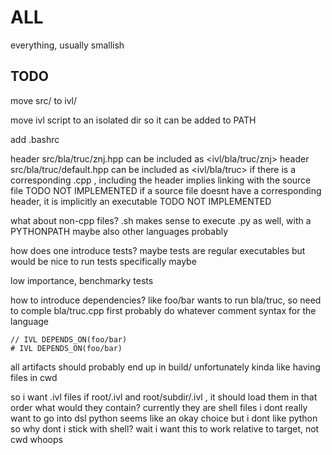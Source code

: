 # ALL
everything, usually smallish



## TODO

move src/ to ivl/

move ivl script to an isolated dir so it can be added to PATH

add .bashrc


header src/bla/truc/znj.hpp can be included as <ivl/bla/truc/znj>
header src/bla/truc/default.hpp can be included as <ivl/bla/truc>
if there is a corresponding .cpp , including the header implies linking with the source file TODO NOT IMPLEMENTED
if a source file doesnt have a corresponding header, it is implicitly an executable TODO NOT IMPLEMENTED


what about non-cpp files?
.sh makes sense to execute
.py as well, with a PYTHONPATH maybe
also other languages probably


how does one introduce tests?
maybe tests are regular executables
but would be nice to run tests specifically maybe

low importance, benchmarky tests

how to introduce dependencies?
like foo/bar wants to run bla/truc, so need to comple bla/truc.cpp first
probably do whatever comment syntax for the language
```
// IVL DEPENDS_ON(foo/bar)
# IVL DEPENDS_ON(foo/bar)
```

all artifacts should probably end up in build/
unfortunately
kinda like having files in cwd

so i want .ivl files
if root/.ivl and root/subdir/.ivl , it should load them in that order
what would they contain?
currently they are shell files
i dont really want to go into dsl
python seems like an okay choice
but i dont like python
so why dont i stick with shell?
wait
i want this to work relative to target, not cwd
whoops
